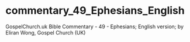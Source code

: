 # commentary_49_Ephesians_English
GospelChurch.uk Bible Commentary - 49 - Ephesians; English version; by Eliran Wong, Gospel Church (UK)

